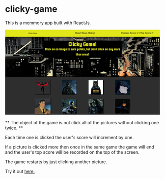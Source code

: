 # clicky-game

This is a memmory app built with ReactJs.

![app photo 1](https://raw.githubusercontent.com/ColeSantiago/clicky-game/master/src/readme.png)

** The object of the game is not click all of the pictures without clicking one twice. **

Each time one is clicked the user's score will increment by one.

If a picture is clicked more then once in the same game the game will end and the user's top score will be recorded on the top of the screen. 

The game restarts by just clicking another picture.

Try it out [here.]()
